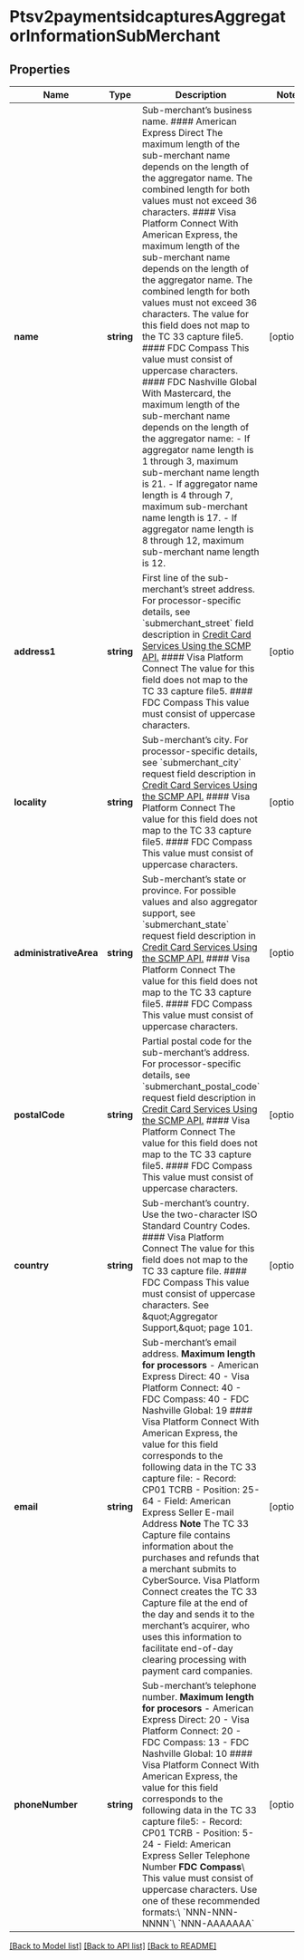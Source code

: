 # Ptsv2paymentsidcapturesAggregatorInformationSubMerchant

## Properties
Name | Type | Description | Notes
------------ | ------------- | ------------- | -------------
**name** | **string** | Sub-merchant’s business name.  #### American Express Direct The maximum length of the sub-merchant name depends on the length of the aggregator name. The combined length for both values must not exceed 36 characters.  #### Visa Platform Connect With American Express, the maximum length of the sub-merchant name depends on the length of the aggregator name. The combined length for both values must not exceed 36 characters. The value for this field does not map to the TC 33 capture file5.  #### FDC Compass This value must consist of uppercase characters.  #### FDC Nashville Global With Mastercard, the maximum length of the sub-merchant name depends on the length of the aggregator name: - If aggregator name length is 1 through 3, maximum sub-merchant name length is 21. - If aggregator name length is 4 through 7, maximum sub-merchant name length is 17. - If aggregator name length is 8 through 12, maximum sub-merchant name length is 12. | [optional] 
**address1** | **string** | First line of the sub-merchant’s street address.  For processor-specific details, see &#x60;submerchant_street&#x60; field description in [Credit Card Services Using the SCMP API.](https://apps.cybersource.com/library/documentation/dev_guides/CC_Svcs_SCMP_API/html/wwhelp/wwhimpl/js/html/wwhelp.htm)  #### Visa Platform Connect The value for this field does not map to the TC 33 capture file5.  #### FDC Compass This value must consist of uppercase characters. | [optional] 
**locality** | **string** | Sub-merchant’s city.  For processor-specific details, see &#x60;submerchant_city&#x60; request field description in [Credit Card Services Using the SCMP API.](https://apps.cybersource.com/library/documentation/dev_guides/CC_Svcs_SCMP_API/html/wwhelp/wwhimpl/js/html/wwhelp.htm)  #### Visa Platform Connect The value for this field does not map to the TC 33 capture file5.  #### FDC Compass This value must consist of uppercase characters. | [optional] 
**administrativeArea** | **string** | Sub-merchant’s state or province.  For possible values and also aggregator support, see &#x60;submerchant_state&#x60; request field description in [Credit Card Services Using the SCMP API.](https://apps.cybersource.com/library/documentation/dev_guides/CC_Svcs_SCMP_API/html/wwhelp/wwhimpl/js/html/wwhelp.htm)  #### Visa Platform Connect The value for this field does not map to the TC 33 capture file5.  #### FDC Compass This value must consist of uppercase characters. | [optional] 
**postalCode** | **string** | Partial postal code for the sub-merchant’s address.  For processor-specific details, see &#x60;submerchant_postal_code&#x60; request field description in [Credit Card Services Using the SCMP API.](https://apps.cybersource.com/library/documentation/dev_guides/CC_Svcs_SCMP_API/html/wwhelp/wwhimpl/js/html/wwhelp.htm)  #### Visa Platform Connect The value for this field does not map to the TC 33 capture file5.  #### FDC Compass This value must consist of uppercase characters. | [optional] 
**country** | **string** | Sub-merchant’s country. Use the two-character ISO Standard Country Codes.  #### Visa Platform Connect The value for this field does not map to the TC 33 capture file.  #### FDC Compass This value must consist of uppercase characters.  See \&quot;Aggregator Support,\&quot; page 101. | [optional] 
**email** | **string** | Sub-merchant’s email address.  **Maximum length for processors**   - American Express Direct: 40  - Visa Platform Connect: 40  - FDC Compass: 40  - FDC Nashville Global: 19  #### Visa Platform Connect With American Express, the value for this field corresponds to the following data in the TC 33 capture file: - Record: CP01 TCRB - Position: 25-64 - Field: American Express Seller E-mail Address  **Note** The TC 33 Capture file contains information about the purchases and refunds that a merchant submits to CyberSource. Visa Platform Connect creates the TC 33 Capture file at the end of the day and sends it to the merchant’s acquirer, who uses this information to facilitate end-of-day clearing processing with payment card companies. | [optional] 
**phoneNumber** | **string** | Sub-merchant’s telephone number.  **Maximum length for procesors**   - American Express Direct: 20  - Visa Platform Connect: 20  - FDC Compass: 13  - FDC Nashville Global: 10  #### Visa Platform Connect With American Express, the value for this field corresponds to the following data in the TC 33 capture file5: - Record: CP01 TCRB - Position: 5-24 - Field: American Express Seller Telephone Number  **FDC Compass**\\ This value must consist of uppercase characters. Use one of these recommended formats:\\ &#x60;NNN-NNN-NNNN&#x60;\\ &#x60;NNN-AAAAAAA&#x60; | [optional] 

[[Back to Model list]](../README.md#documentation-for-models) [[Back to API list]](../README.md#documentation-for-api-endpoints) [[Back to README]](../README.md)


